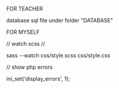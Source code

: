 FOR TEACHER

database sql file under folder "DATABASE"



FOR MYSELF

// watch scss //

sass --watch css/style.scss css/style.css

// show php errors

ini_set('display_errors', 1);